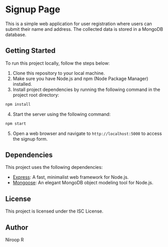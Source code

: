 # Signup Page

This is a simple web application for user registration where users can submit their name and address. The collected data is stored in a MongoDB database.

## Getting Started

To run this project locally, follow the steps below:

1. Clone this repository to your local machine.
2. Make sure you have Node.js and npm (Node Package Manager) installed.
3. Install project dependencies by running the following command in the project root directory:

```bash
npm install
```

4. Start the server using the following command:

```bash
npm start
```

5. Open a web browser and navigate to `http://localhost:5000` to access the signup form.

## Dependencies

This project uses the following dependencies:

- [Express](https://expressjs.com/): A fast, minimalist web framework for Node.js.
- [Mongoose](https://mongoosejs.com/): An elegant MongoDB object modeling tool for Node.js.

## License

This project is licensed under the ISC License.

## Author
Niroop R
```

